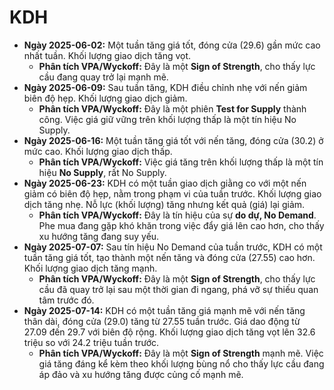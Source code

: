 # KDH

- **Ngày 2025-06-02:** Một tuần tăng giá tốt, đóng cửa (29.6) gần mức cao nhất tuần. Khối lượng giao dịch tăng vọt.
    - **Phân tích VPA/Wyckoff:** Đây là một **Sign of Strength**, cho thấy lực cầu đang quay trở lại mạnh mẽ.
- **Ngày 2025-06-09:** Sau tuần tăng, KDH điều chỉnh nhẹ với nến giảm biên độ hẹp. Khối lượng giao dịch giảm.
    - **Phân tích VPA/Wyckoff:** Đây là một phiên **Test for Supply** thành công. Việc giá giữ vững trên khối lượng thấp là một tín hiệu No Supply.
- **Ngày 2025-06-16:** Một tuần tăng giá tốt với nến tăng, đóng cửa (30.2) ở mức cao. Khối lượng giao dịch thấp.
    - **Phân tích VPA/Wyckoff:** Việc giá tăng trên khối lượng thấp là một tín hiệu **No Supply**, rất No Supply.
- **Ngày 2025-06-23:** KDH có một tuần giao dịch giằng co với một nến giảm có biên độ hẹp, nằm trong phạm vi của tuần trước. Khối lượng giao dịch tăng nhẹ. Nỗ lực (khối lượng) tăng nhưng kết quả (giá) lại giảm.
    - **Phân tích VPA/Wyckoff:** Đây là tín hiệu của sự **do dự, No Demand**. Phe mua đang gặp khó khăn trong việc đẩy giá lên cao hơn, cho thấy xu hướng tăng đang suy yếu.
- **Ngày 2025-07-07:** Sau tín hiệu No Demand của tuần trước, KDH có một tuần tăng giá tốt, tạo thành một nến tăng và đóng cửa (27.55) cao hơn. Khối lượng giao dịch tăng mạnh.
    - **Phân tích VPA/Wyckoff:** Đây là một **Sign of Strength**, cho thấy lực cầu đã quay trở lại sau một thời gian đi ngang, phá vỡ sự thiếu quan tâm trước đó.
- **Ngày 2025-07-14:** KDH có một tuần tăng giá mạnh mẽ với nến tăng thân dài, đóng cửa (29.0) tăng từ 27.55 tuần trước. Giá dao động từ 27.09 đến 29.7 với biên độ rộng. Khối lượng giao dịch tăng vọt lên 32.6 triệu so với 24.2 triệu tuần trước.
    - **Phân tích VPA/Wyckoff:** Đây là một **Sign of Strength** mạnh mẽ. Việc giá tăng đáng kể kèm theo khối lượng bùng nổ cho thấy lực cầu đang áp đảo và xu hướng tăng được củng cố mạnh mẽ.


